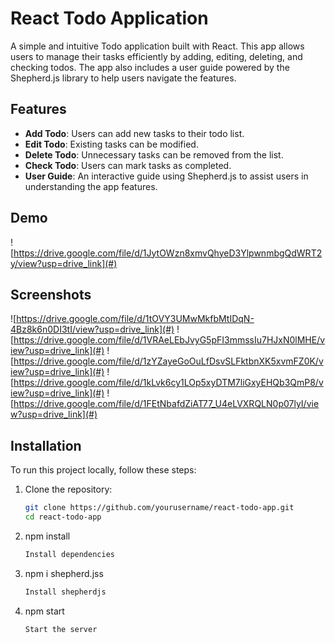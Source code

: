 # React Todo Application

A simple and intuitive Todo application built with React. This app allows users to manage their tasks efficiently by adding, editing, deleting, and checking todos. The app also includes a user guide powered by the Shepherd.js library to help users navigate the features.

## Features

- **Add Todo**: Users can add new tasks to their todo list.
- **Edit Todo**: Existing tasks can be modified.
- **Delete Todo**: Unnecessary tasks can be removed from the list.
- **Check Todo**: Users can mark tasks as completed.
- **User Guide**: An interactive guide using Shepherd.js to assist users in understanding the app features.

## Demo

![https://drive.google.com/file/d/1JytOWzn8xmvQhyeD3YlpwnmbgQdWRT2y/view?usp=drive_link](#) 

## Screenshots

![https://drive.google.com/file/d/1tOVY3UMwMkfbMtIDqN-4Bz8k6n0DI3tI/view?usp=drive_link](#) 
![https://drive.google.com/file/d/1VRAeLEbJvyG5pFI3mmssIu7HJxN0lMHE/view?usp=drive_link](#) 
![https://drive.google.com/file/d/1zYZayeGoOuLfDsvSLFktbnXK5xvmFZ0K/view?usp=drive_link](#) 
![https://drive.google.com/file/d/1kLvk6cy1LOp5xyDTM7liGxyEHQb3QmP8/view?usp=drive_link](#) 
![https://drive.google.com/file/d/1FEtNbafdZiAT77_U4eLVXRQLN0p07lyI/view?usp=drive_link](#) 


## Installation

To run this project locally, follow these steps:

1. Clone the repository:
   ```bash
   git clone https://github.com/yourusername/react-todo-app.git
   cd react-todo-app
2. npm install
   ```bash
   Install dependencies
3. npm i shepherd.jss
   ```bash
   Install shepherdjs
4. npm start
    ```bash
   Start the server
